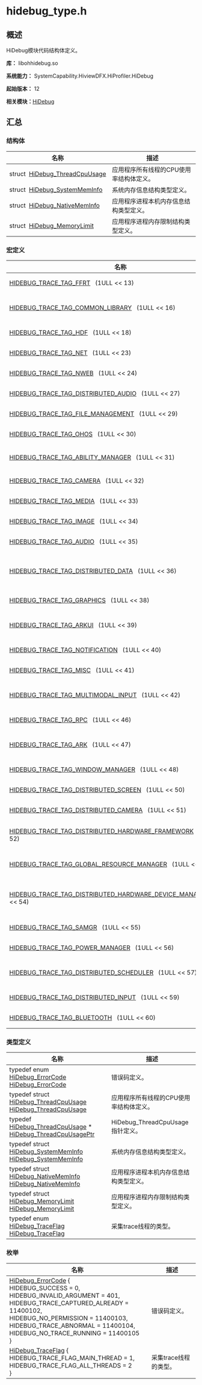 # hidebug_type.h


## 概述

HiDebug模块代码结构体定义。

**库：** libohhidebug.so

**系统能力：** SystemCapability.HiviewDFX.HiProfiler.HiDebug

**起始版本：** 12

**相关模块：**[HiDebug](_hi_debug.md)


## 汇总


### 结构体

| 名称 | 描述 | 
| -------- | -------- |
| struct&nbsp;&nbsp;[HiDebug_ThreadCpuUsage](_hi_debug___thread_cpu_usage.md) | 应用程序所有线程的CPU使用率结构体定义。  | 
| struct&nbsp;&nbsp;[HiDebug_SystemMemInfo](_hi_debug___system_mem_info.md) | 系统内存信息结构类型定义。  | 
| struct&nbsp;&nbsp;[HiDebug_NativeMemInfo](_hi_debug___native_mem_info.md) | 应用程序进程本机内存信息结构类型定义。  | 
| struct&nbsp;&nbsp;[HiDebug_MemoryLimit](_hi_debug___memory_limit.md) | 应用程序进程内存限制结构类型定义。  | 


### 宏定义

| 名称 | 描述 | 
| -------- | -------- |
| [HIDEBUG_TRACE_TAG_FFRT](_hi_debug.md#hidebug_trace_tag_ffrt)&nbsp;&nbsp;&nbsp;(1ULL &lt;&lt; 13) | FFRT任务标签。  | 
| [HIDEBUG_TRACE_TAG_COMMON_LIBRARY](_hi_debug.md#hidebug_trace_tag_common_library)&nbsp;&nbsp;&nbsp;(1ULL &lt;&lt; 16) | 公共库子系统标签。  | 
| [HIDEBUG_TRACE_TAG_HDF](_hi_debug.md#hidebug_trace_tag_hdf)&nbsp;&nbsp;&nbsp;(1ULL &lt;&lt; 18) | HDF子系统标签。  | 
| [HIDEBUG_TRACE_TAG_NET](_hi_debug.md#hidebug_trace_tag_net)&nbsp;&nbsp;&nbsp;(1ULL &lt;&lt; 23) | 网络标签。  | 
| [HIDEBUG_TRACE_TAG_NWEB](_hi_debug.md#hidebug_trace_tag_nweb)&nbsp;&nbsp;&nbsp;(1ULL &lt;&lt; 24) | NWeb标签。  | 
| [HIDEBUG_TRACE_TAG_DISTRIBUTED_AUDIO](_hi_debug.md#hidebug_trace_tag_distributed_audio)&nbsp;&nbsp;&nbsp;(1ULL &lt;&lt; 27) | 分布式音频标签。  | 
| [HIDEBUG_TRACE_TAG_FILE_MANAGEMENT](_hi_debug.md#hidebug_trace_tag_file_management)&nbsp;&nbsp;&nbsp;(1ULL &lt;&lt; 29) | 文件管理标签。  | 
| [HIDEBUG_TRACE_TAG_OHOS](_hi_debug.md#hidebug_trace_tag_ohos)&nbsp;&nbsp;&nbsp;(1ULL &lt;&lt; 30) | OHOS通用标签。  | 
| [HIDEBUG_TRACE_TAG_ABILITY_MANAGER](_hi_debug.md#hidebug_trace_tag_ability_manager)&nbsp;&nbsp;&nbsp;(1ULL &lt;&lt; 31) | Ability Manager标签。  | 
| [HIDEBUG_TRACE_TAG_CAMERA](_hi_debug.md#hidebug_trace_tag_camera)&nbsp;&nbsp;&nbsp;(1ULL &lt;&lt; 32) | 相机模块标签。  | 
| [HIDEBUG_TRACE_TAG_MEDIA](_hi_debug.md#hidebug_trace_tag_media)&nbsp;&nbsp;&nbsp;(1ULL &lt;&lt; 33) | 媒体模块标签。  | 
| [HIDEBUG_TRACE_TAG_IMAGE](_hi_debug.md#hidebug_trace_tag_image)&nbsp;&nbsp;&nbsp;(1ULL &lt;&lt; 34) | 图像模块标签。  | 
| [HIDEBUG_TRACE_TAG_AUDIO](_hi_debug.md#hidebug_trace_tag_audio)&nbsp;&nbsp;&nbsp;(1ULL &lt;&lt; 35) | 音频模块标签。  | 
| [HIDEBUG_TRACE_TAG_DISTRIBUTED_DATA](_hi_debug.md#hidebug_trace_tag_distributed_data)&nbsp;&nbsp;&nbsp;(1ULL &lt;&lt; 36) | 分布式数据管理器模块标签。  | 
| [HIDEBUG_TRACE_TAG_GRAPHICS](_hi_debug.md#hidebug_trace_tag_graphics)&nbsp;&nbsp;&nbsp;(1ULL &lt;&lt; 38) | 图形模块标签。  | 
| [HIDEBUG_TRACE_TAG_ARKUI](_hi_debug.md#hidebug_trace_tag_arkui)&nbsp;&nbsp;&nbsp;(1ULL &lt;&lt; 39) | ArkUI开发框架标签。  | 
| [HIDEBUG_TRACE_TAG_NOTIFICATION](_hi_debug.md#hidebug_trace_tag_notification)&nbsp;&nbsp;&nbsp;(1ULL &lt;&lt; 40) | 通知模块标签。  | 
| [HIDEBUG_TRACE_TAG_MISC](_hi_debug.md#hidebug_trace_tag_misc)&nbsp;&nbsp;&nbsp;(1ULL &lt;&lt; 41) | MISC模块标签。  | 
| [HIDEBUG_TRACE_TAG_MULTIMODAL_INPUT](_hi_debug.md#hidebug_trace_tag_multimodal_input)&nbsp;&nbsp;&nbsp;(1ULL &lt;&lt; 42) | 多模态输入模块标签。  | 
| [HIDEBUG_TRACE_TAG_RPC](_hi_debug.md#hidebug_trace_tag_rpc)&nbsp;&nbsp;&nbsp;(1ULL &lt;&lt; 46) | RPC标签。  | 
| [HIDEBUG_TRACE_TAG_ARK](_hi_debug.md#hidebug_trace_tag_ark)&nbsp;&nbsp;&nbsp;(1ULL &lt;&lt; 47) | JSVM虚拟机标签。  | 
| [HIDEBUG_TRACE_TAG_WINDOW_MANAGER](_hi_debug.md#hidebug_trace_tag_window_manager)&nbsp;&nbsp;&nbsp;(1ULL &lt;&lt; 48) | 窗口管理器标签。  | 
| [HIDEBUG_TRACE_TAG_DISTRIBUTED_SCREEN](_hi_debug.md#hidebug_trace_tag_distributed_screen)&nbsp;&nbsp;&nbsp;(1ULL &lt;&lt; 50) | 分布式屏幕标签。  | 
| [HIDEBUG_TRACE_TAG_DISTRIBUTED_CAMERA](_hi_debug.md#hidebug_trace_tag_distributed_camera)&nbsp;&nbsp;&nbsp;(1ULL &lt;&lt; 51) | 分布式相机标签。  | 
| [HIDEBUG_TRACE_TAG_DISTRIBUTED_HARDWARE_FRAMEWORK](_hi_debug.md#hidebug_trace_tag_distributed_hardware_framework)&nbsp;&nbsp;&nbsp;(1ULL &lt;&lt; 52) | 分布式硬件框架标签。  | 
| [HIDEBUG_TRACE_TAG_GLOBAL_RESOURCE_MANAGER](_hi_debug.md#hidebug_trace_tag_global_resource_manager)&nbsp;&nbsp;&nbsp;(1ULL &lt;&lt; 53) | 全局资源管理器标签。  | 
| [HIDEBUG_TRACE_TAG_DISTRIBUTED_HARDWARE_DEVICE_MANAGER](_hi_debug.md#hidebug_trace_tag_distributed_hardware_device_manager)&nbsp;&nbsp;&nbsp;(1ULL &lt;&lt; 54) | 分布式硬件设备管理器标签。  | 
| [HIDEBUG_TRACE_TAG_SAMGR](_hi_debug.md#hidebug_trace_tag_samgr)&nbsp;&nbsp;&nbsp;(1ULL &lt;&lt; 55) | SA标签。  | 
| [HIDEBUG_TRACE_TAG_POWER_MANAGER](_hi_debug.md#hidebug_trace_tag_power_manager)&nbsp;&nbsp;&nbsp;(1ULL &lt;&lt; 56) | 电源管理器标签。  | 
| [HIDEBUG_TRACE_TAG_DISTRIBUTED_SCHEDULER](_hi_debug.md#hidebug_trace_tag_distributed_scheduler)&nbsp;&nbsp;&nbsp;(1ULL &lt;&lt; 57) | 分布式调度程序标签。  | 
| [HIDEBUG_TRACE_TAG_DISTRIBUTED_INPUT](_hi_debug.md#hidebug_trace_tag_distributed_input)&nbsp;&nbsp;&nbsp;(1ULL &lt;&lt; 59) | 分布式输入标签。  | 
| [HIDEBUG_TRACE_TAG_BLUETOOTH](_hi_debug.md#hidebug_trace_tag_bluetooth)&nbsp;&nbsp;&nbsp;(1ULL &lt;&lt; 60) | 蓝牙标签。  | 


### 类型定义

| 名称 | 描述 | 
| -------- | -------- |
| typedef enum [HiDebug_ErrorCode](_hi_debug.md#hidebug_errorcode-1) [HiDebug_ErrorCode](_hi_debug.md#hidebug_errorcode) | 错误码定义。  | 
| typedef struct [HiDebug_ThreadCpuUsage](_hi_debug___thread_cpu_usage.md) [HiDebug_ThreadCpuUsage](_hi_debug.md#hidebug_threadcpuusage) | 应用程序所有线程的CPU使用率结构体定义。  | 
| typedef [HiDebug_ThreadCpuUsage](_hi_debug___thread_cpu_usage.md) \* [HiDebug_ThreadCpuUsagePtr](_hi_debug.md#hidebug_threadcpuusageptr) | HiDebug_ThreadCpuUsage指针定义。  | 
| typedef struct [HiDebug_SystemMemInfo](_hi_debug___system_mem_info.md) [HiDebug_SystemMemInfo](_hi_debug.md#hidebug_systemmeminfo) | 系统内存信息结构类型定义。  | 
| typedef struct [HiDebug_NativeMemInfo](_hi_debug___native_mem_info.md) [HiDebug_NativeMemInfo](_hi_debug.md#hidebug_nativememinfo) | 应用程序进程本机内存信息结构类型定义。  | 
| typedef struct [HiDebug_MemoryLimit](_hi_debug___memory_limit.md) [HiDebug_MemoryLimit](_hi_debug.md#hidebug_memorylimit) | 应用程序进程内存限制结构类型定义。  | 
| typedef enum [HiDebug_TraceFlag](_hi_debug.md#hidebug_traceflag-1) [HiDebug_TraceFlag](_hi_debug.md#hidebug_traceflag) | 采集trace线程的类型。  | 


### 枚举

| 名称 | 描述 | 
| -------- | -------- |
| [HiDebug_ErrorCode](_hi_debug.md#hidebug_errorcode-1) {<br/>HIDEBUG_SUCCESS = 0,<br/>HIDEBUG_INVALID_ARGUMENT = 401,<br/>HIDEBUG_TRACE_CAPTURED_ALREADY = 11400102,<br/>HIDEBUG_NO_PERMISSION = 11400103,<br/>HIDEBUG_TRACE_ABNORMAL = 11400104,<br/>HIDEBUG_NO_TRACE_RUNNING = 11400105<br/>} | 错误码定义。  | 
| [HiDebug_TraceFlag](_hi_debug.md#hidebug_traceflag-1) {<br/>HIDEBUG_TRACE_FLAG_MAIN_THREAD = 1,<br/>HIDEBUG_TRACE_FLAG_ALL_THREADS = 2<br/>} | 采集trace线程的类型。  | 
